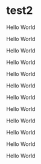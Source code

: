 # test2

Hello World

Hello World

Hello World
Hello World
Hello World
Hello World
Hello World
Hello World
Hello World
Hello World
Hello World
Hello World
